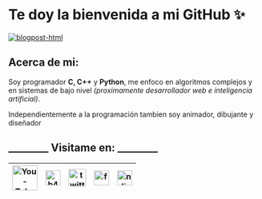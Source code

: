 # Te doy la bienvenida a mi GitHub ✨
[<a href="https://www.youtube.com/channel/UCHJiiKBhmjGY8jkZYBZ8pHA?view_as=subscriber"><img src="https://media.giphy.com/media/L2Yd6Z1cYAnPl5sPae/giphy.gif" alt="blogpost-html" border="0"></a>](https://media.giphy.com/media/L2Yd6Z1cYAnPl5sPae/giphy.gif)

## Acerca de mi:

Soy programador **C, C++** y **Python**, me enfoco en algoritmos complejos y en sistemas de bajo nivel *(proximamente desarrollador web e inteligencia artificial)*.

Independientemente a la programaci&oacute;n tambien soy animador, dibujante y diseñador


## ________ Visitame en: ________

[<a href="https://www.youtube.com/channel/UCHJiiKBhmjGY8jkZYBZ8pHA?view_as=subscriber"><img src="https://i.ibb.co/VxdCcPP/You-Tube-logo-full-color.png" alt="You-Tube-logo-full-color" width='50' border="0"></a>]() |  [<a href="https://www.instagram.com/marcoantonio_m_a/"><img src="https://i.ibb.co/c1p9mGS/b473fcad595f09b0afe1270d9016ac8c.png" alt="b473fcad595f09b0afe1270d9016ac8c" width='30' border="0"></a>]() | [<a href="https://twitter.com/Marco_Animacion"><img src="https://i.ibb.co/BNRF7MC/twitter-PNG3.png" alt="twitter-PNG3" width='35' border="0"></a>]() | [<a href="https://www.facebook.com/MarcoAnGM"><img src="https://i.ibb.co/gynBVhM/facebook-logo-1.png" alt="facebook-logo-1" width='30' border="0"></a>]() | [<a href="https://www.pinterest.com/marco_antonio_animacion"><img src="https://i.ibb.co/qWPR0QM/ndice.png" alt="ndice" width='30' border="0"></a>]()
--- | --- | --- | --- | ---

<!--
**NekoShooter/NekoShooter** is a ✨ _special_ ✨ repository because its `README.md` (this file) appears on your GitHub profile.

Here are some ideas to get you started:

- 🔭 I’m currently working on ...
- 🌱 I’m currently learning ...
- 👯 I’m looking to collaborate on ...
- 🤔 I’m looking for help with ...
- 💬 Ask me about ...
- 📫 How to reach me: ...
- 😄 Pronouns: ...
- ⚡ Fun fact: ...
-->
